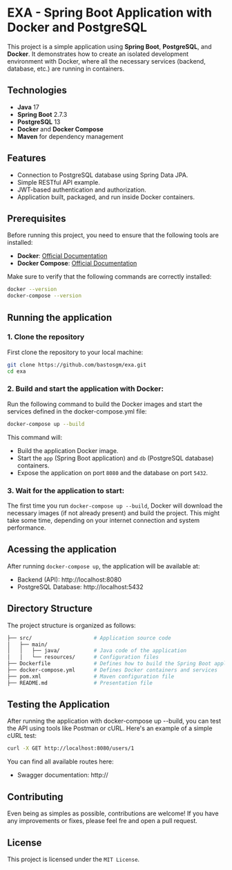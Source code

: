 # EXA - Spring Boot Application with Docker and PostgreSQL

This project is a simple application using **Spring Boot**, **PostgreSQL**, and **Docker**. It demonstrates how to create an isolated development environment with Docker, where all the necessary services (backend, database, etc.) are running in containers.

## Technologies

- **Java** 17
- **Spring Boot** 2.7.3
- **PostgreSQL** 13
- **Docker** and **Docker Compose**
- **Maven** for dependency management

## Features

- Connection to PostgreSQL database using Spring Data JPA.
- Simple RESTful API example.
- JWT-based authentication and authorization.
- Application built, packaged, and run inside Docker containers.

## Prerequisites

Before running this project, you need to ensure that the following tools are installed:

- **Docker**: [Official Documentation](https://docs.docker.com/get-docker/)
- **Docker Compose**: [Official Documentation](https://docs.docker.com/compose/install/)

Make sure to verify that the following commands are correctly installed:

```bash
docker --version
docker-compose --version
```

## Running the application

### 1. Clone the repository

First clone the repository to your local machine:

```bash
git clone https://github.com/bastosgm/exa.git
cd exa
```

### 2. Build and start the application with Docker:

Run the following command to build the Docker images and start the services defined in the docker-compose.yml file:

```bash
docker-compose up --build
```

This command will:

- Build the application Docker image.
- Start the `app` (Spring Boot application) and `db` (PostgreSQL database) containers.
- Expose the application on port `8080` and the database on port `5432`.

### 3. Wait for the application to start:

The first time you run `docker-compose up --build`, Docker will download the necessary images (if not already present) and build the project. This might take some time, depending on your internet connection and system performance.

## Acessing the application

After running `docker-compose up`, the application will be available at:
- Backend (API): http://localhost:8080
- PostgreSQL Database: http://localhost:5432

## Directory Structure

The project structure is organized as follows:

```bash
├── src/                    # Application source code
│   ├── main/
│   │   ├── java/           # Java code of the application
│   │   └── resources/      # Configuration files
├── Dockerfile              # Defines how to build the Spring Boot application image
├── docker-compose.yml      # Defines Docker containers and services
├── pom.xml                 # Maven configuration file
├── README.md               # Presentation file
```

## Testing the Application

After running the application with docker-compose up --build, you can test the API using tools like Postman or cURL. Here's an example of a simple cURL test:

```bash
curl -X GET http://localhost:8080/users/1
```

You can find all available routes here:
- Swagger documentation: http://

## Contributing

Even being as simples as possible, contributions are welcome! If you have any improvements or fixes, please feel fre and open a pull request.

## License

This project is licensed under the `MIT License`.